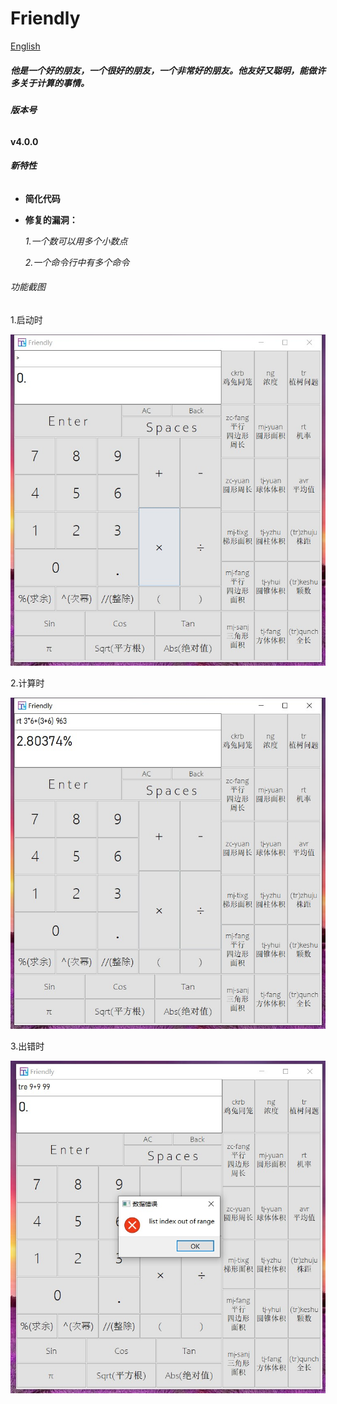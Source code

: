 # Friendly #

[English](./README.md)

##### *他是一个好的朋友，一个很好的朋友，一个非常好的朋友。他友好又聪明，能做许多关于计算的事情。*

###### **版本号**

**v4.0.0**

###### **新特性**

- **简化代码**

- **修复的漏洞：**

  *1.一个数可以用多个小数点*

  *2.一个命令行中有多个命令*

###### 功能截图

1.启动时

<img src="./markdownPic/window1.jpg" alt="启动时" style="zoom:80%;" />

2.计算时

<img src="./markdownPic/window2.jpg" alt="calculating" style="zoom:80%;" />

3.出错时

<img src="./markdownPic/window3.jpg" alt="error occurs" style="zoom:80%;" />